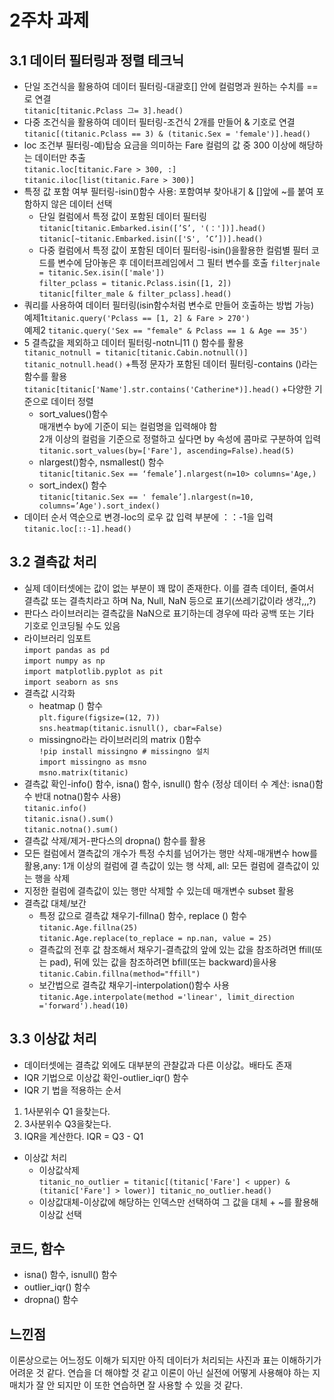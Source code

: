 # 2주차 과제
## 3.1 데이터 필터링과 정렬 테크닉

+ 단일 조건식을 활용하여 데이터 필터링-대괄호[] 안에 컬럼명과 원하는 수치를 == 로 연결<br>
```titanic[titanic.Pclass 그= 3].head()```
+ 다중 조건식을 활용하여 데이터 필터링-조건식 2개를 만들어 & 기호로 연결<br>
```titanic[(titanic.Pclass == 3) & (titanic.Sex = 'female')].head()```
+ loc 조건부 필터링-예)탑승 요금을 의미하는 Fare 컬럼의 값 중 300 이상에 해당하는 데이터만 추출<br>
```titanic.loc[titanic.Fare > 300, :]```<br>
```titanic.iloc[list(titanic.Fare > 300)]```
+ 특정 값 포함 여부 필터링-isin()함수 사용: 포함여부 찾아내기 & []앞에 ~를 붙여 포함하지 않은 데이터 선택
  + 단일 컬럼에서 특정 값이 포함된 데이터 필터링
    ```titanic[titanic.Embarked.isin([’S’, '(：'])].head()```<br>
    ```titanic[~titanic.Embarked.isin(['S', ’C’])].head()```
  + 다중 컬럼에서 특정 값이 포함된 데이터 필터링-isin()을활용한 컬럼별 필터 코드를 변수에 담아놓은 후 데이터프레임에서 그 필터 변수를 호출
     ```filterjnale = titanic.Sex.isin(['male']) ```<br>
     ```filter_pclass = titanic.Pclass.isin([1, 2])```<br>
     ```titanic[filter_male & filter_pclass].head()```
+ 쿼리를 사용하여 데이터 필터링(isin함수처럼 변수로 만들어 호출하는 방법 가능)
  <br>예제1```titanic.query('Pclass == [1, 2] & Fare > 270')```<br>
 예제2 ```titanic.query('Sex == "female" & Pclass == 1 & Age == 35')```
+ 5 결측값을 제외하고 데이터 필터링-notn니11 () 함수를 활용<br>
  ```titanic_notnull = titanic[titanic.Cabin.notnull()] titanic_notnull.head()```
+특정 문자가 포함된 데이터 필터링-contains ()라는 함수를 활용<br>
```titanic[titanic['Name'].str.contains('Catherine*)].head()```
+다양한 기준으로 데이터 정렬
   + sort_values()함수<br> 매개변수 by에 기준이 되는 컬럼명을 입력해야 함<br>
   2개 이상의 컬럼을 기준으로 정렬하고 싶다면 by 속성에 콤마로 구분하여 입력<br>
   ```titanic.sort_values(by=['Fare'], ascending=False).head(5)```
   + nlargest()함수, nsmallest() 함수<br>
   ```titanic[titanic.Sex == ‘female’].nlargest(n=10> columns='Age,)```
   + sort_index() 함수<br>
   ```titanic[titanic.Sex == ' female’].nlargest(n=10, columns=’Age').sort_index()```
+ 데이터 순서 역순으로 변경-loc의 로우 값 입력 부분에 ：：-1을 입력<br>
```titanic.loc[::-1].head()```
## 3.2  결측값 처리
+ 실제 데이터셋에는 값이 없는 부분이 꽤 많이 존재한다. 이를 결측 데이터,
줄여서 결측값 또는 결측치라고 하며 Na, Null, NaN 등으로 표기(쓰레기값이라 생각,,,?)
+ 판다스 라이브러리는 결측값을 NaN으로 표기하는데 경우에 따라 공백 또는 기타 기호로 인코딩될
수도 있음
+ 라이브러리 임포트<br>
```import pandas as pd```<br>
```import numpy as np```<br>
```import matplotlib.pyplot as pit```<br>
```import seaborn as sns```<br>
+ 결측값 시각화
     + heatmap () 함수<br>
     ```plt.figure(figsize=(12, 7))```<br>
```sns.heatmap(titanic.isnull(), cbar=False)```
     + missingno라는 라이브러리의 matrix ()함수<br>
     ```!pip install missingno # missingno 설치```<br>
```import missingno as msno```<br>
```msno.matrix(titanic)```
+  결측값 확인-info() 함수, isna() 함수,  isnull() 함수 (정상 데이터 수 계산: isna()함수 반대 notna()함수 사용)<br>
```titanic.info()```<br>
```titanic.isna().sum()```<br>
```titanic.notna().sum()```
+ 결측값 삭제/제거-판다스의 dropna() 함수를 활용
+ 모든 컬럼에서 껼측값의 개수가 특정 수치를 넘어가는 행만 삭제-매개변수 how를 활용,any: 1개 이상의 컬럼에 결
측값이 있는 행 삭제, all: 모든 컬럼에 결측값이 있는 행을 삭제
+ 지정한 컬럼에 결측값이 있는 행만 삭제할 수 있는데 매개변수 subset 활용
+ 결측값 대체/보간
    + 특정 값으로 결측값 채우기-fillna() 함수, replace () 함수<br>
    ```titanic.Age.fillna(25)```<br>
    ```titanic.Age.replace(to_replace = np.nan, value = 25)```
    + 결측값의 전후 값 참조해서 채우기-결측값의 앞에 있는 값을
참조하려면 ffill(또는 pad), 뒤에 있는 값을 참조하려면 bfill(또는 backward)을사용<br>
```titanic.Cabin.fillna(method="ffill")```
    + 보간법으로 결측값 채우기-interpolation()함수 사용<br>
    ```titanic.Age.interpolate(method ='linear', limit_direction ='forward').head(10)```
## 3.3 이상값 처리
+ 데이터셋에는 결측값 외에도 대부분의 관찰값과 다른 이상값。배타도 존재
+ IQR 기법으로 이상값 확인-outlier_iqr() 함수
+  IQR 기 법을 적용하는 순서
1. 1사분위수 Q1 을찾는다.
2. 3사분위수 Q3을찾는다.
3. IQR을 계산한다. IQR = Q3 - Q1
+ 이상값 처리
   + 이상값삭제<br>
   ```titanic_no_outlier = titanic[(titanic['Fare'] < upper) & (titanic['Fare'] > lower)] titanic_no_outlier.head()```
   + 이상값대체-이상값에 해당하는 인덱스만 선택하여 그 값을 대체
         + ~를 활용해 이상값 선택

## 코드, 함수
+ isna() 함수,  isnull() 함수
+ outlier_iqr() 함수
+ dropna() 함수

## 느낀점
이론상으로는 어느정도 이해가 되지만 아직 데이터가 처리되는 사진과 표는 이해하기가 어려운 것 같다. 연습을 더 해야할 것 같고 이론이 아닌 실전에 어떻게 사용해야 하는 지 매치가 잘 안 되지만 이 또한 연습하면 잘 사용할 수 있을 것 같다.

